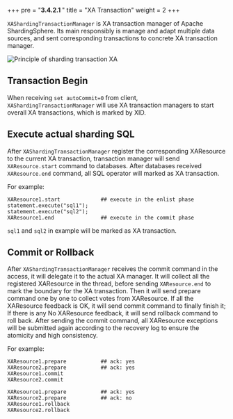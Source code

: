 +++
pre = "<b>3.4.2.1 </b>"
title = "XA Transaction"
weight = 2
+++

`XAShardingTransactionManager` is XA transaction manager of Apache ShardingSphere.
Its main responsibly is manage and adapt multiple data sources, and sent corresponding transactions to concrete XA transaction manager.

![Principle of sharding transaction XA](https://shardingsphere.apache.org/document/current/img/transaction/2pc-xa-transaction-design.png)

## Transaction Begin

When receiving `set autoCommit=0` from client, `XAShardingTransactionManager` will use XA transaction managers to start overall XA transactions, which is marked by XID.

## Execute actual sharding SQL


After `XAShardingTransactionManager` register the corresponding XAResource to the current XA transaction, transaction manager will send `XAResource.start` command to databases.
After databases received `XAResource.end` command, all SQL operator will marked as XA transaction. 

For example:

```
XAResource1.start             ## execute in the enlist phase
statement.execute("sql1");
statement.execute("sql2");
XAResource1.end               ## execute in the commit phase
```

`sql1` and `sql2` in example will be marked as XA transaction.

## Commit or Rollback

After `XAShardingTransactionManager` receives the commit command in the access, it will delegate it to the actual XA manager. 
It will collect all the registered XAResource in the thread, before sending `XAResource.end` to mark the boundary for the XA transaction. 
Then it will send prepare command one by one to collect votes from XAResource. 
If all the XAResource feedback is OK, it will send commit command to finally finish it; 
If there is any No XAResource feedback, it will send rollback command to roll back. 
After sending the commit command, all XAResource exceptions will be submitted again according to the recovery log to ensure the atomicity and high consistency.

For example:

```
XAResource1.prepare           ## ack: yes
XAResource2.prepare           ## ack: yes
XAResource1.commit
XAResource2.commit

XAResource1.prepare           ## ack: yes
XAResource2.prepare           ## ack: no
XAResource1.rollback
XAResource2.rollback
```
